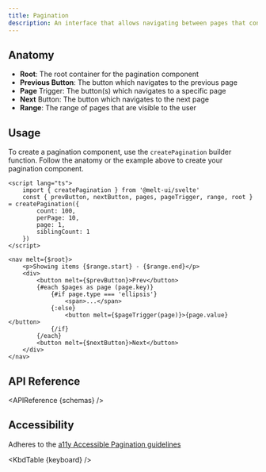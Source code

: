 ```yaml
---
title: Pagination
description: An interface that allows navigating between pages that contain split entries.
---
```


<script>
    import { APIReference, KbdTable } from '$docs/components'
    export let schemas
    export let keyboard
</script>

## Anatomy

- **Root**: The root container for the pagination component
- **Previous Button**: The button which navigates to the previous page
- **Page** Trigger: The button(s) which navigates to a specific page
- **Next** Button: The button which navigates to the next page
- **Range**: The range of pages that are visible to the user

## Usage

To create a pagination component, use the `createPagination` builder function. Follow the anatomy or
the example above to create your pagination component.

```svelte
<script lang="ts">
	import { createPagination } from '@melt-ui/svelte'
	const { prevButton, nextButton, pages, pageTrigger, range, root } = createPagination({
		count: 100,
		perPage: 10,
		page: 1,
		siblingCount: 1
	})
</script>

<nav melt={$root}>
	<p>Showing items {$range.start} - {$range.end}</p>
	<div>
		<button melt={$prevButton}>Prev</button>
		{#each $pages as page (page.key)}
			{#if page.type === 'ellipsis'}
				<span>...</span>
			{:else}
				<button melt={$pageTrigger(page)}>{page.value}</button>
			{/if}
		{/each}
		<button melt={$nextButton}>Next</button>
	</div>
</nav>
```

## API Reference

<APIReference {schemas} />

## Accessibility

Adheres to the
[a11y Accessible Pagination guidelines](https://www.a11ymatters.com/pattern/pagination/)

<KbdTable {keyboard} />
